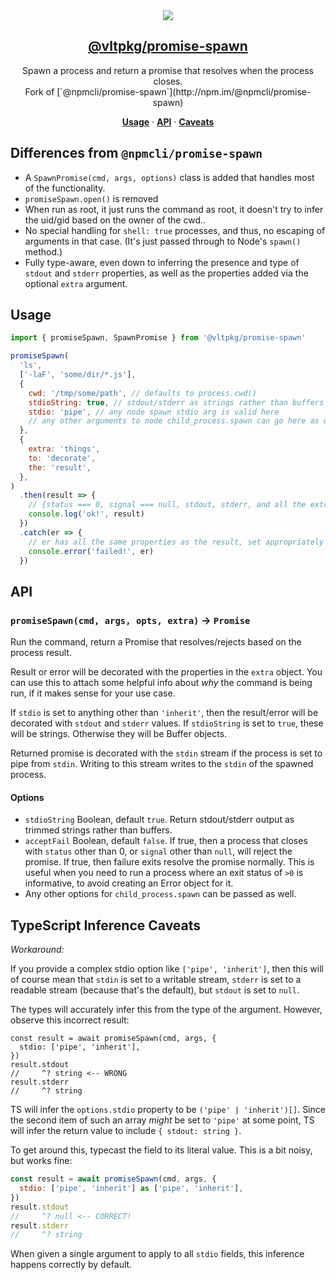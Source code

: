 <section align="center">
    <a href="https://www.vlt.sh">
        <img src="https://github.com/user-attachments/assets/8dcb044f-7611-4db9-8042-3a964e270d61" />
        <h1 align="center">
            <strong>@vltpkg/promise-spawn</strong>
        </h1>
    </a>
</section>

<p align="center">
    Spawn a process and return a promise that resolves when the process closes.
    <br/>
    Fork of
    [`@npmcli/promise-spawn`](http://npm.im/@npmcli/promise-spawn)
</p>

<p align="center">
    <a href="#usage"><strong>Usage</strong></a>
    ·
    <a href="#api"><strong>API</strong></a>
    ·
    <a href="#typescript-inference-caveats"><strong>Caveats</strong></a>
</p>

## Differences from `@npmcli/promise-spawn`

- A `SpawnPromise(cmd, args, options)` class is added that
  handles most of the functionality.
- `promiseSpawn.open()` is removed
- When run as root, it just runs the command as root, it doesn't
  try to infer the uid/gid based on the owner of the cwd..
- No special handling for `shell: true` processes, and thus, no
  escaping of arguments in that case. (It's just passed through
  to Node's `spawn()` method.)
- Fully type-aware, even down to inferring the presence and type
  of `stdout` and `stderr` properties, as well as the properties
  added via the optional `extra` argument.

## Usage

```js
import { promiseSpawn, SpawnPromise } from '@vltpkg/promise-spawn'

promiseSpawn(
  'ls',
  ['-laF', 'some/dir/*.js'],
  {
    cwd: '/tmp/some/path', // defaults to process.cwd()
    stdioString: true, // stdout/stderr as strings rather than buffers
    stdio: 'pipe', // any node spawn stdio arg is valid here
    // any other arguments to node child_process.spawn can go here as well,
  },
  {
    extra: 'things',
    to: 'decorate',
    the: 'result',
  },
)
  .then(result => {
    // {status === 0, signal === null, stdout, stderr, and all the extras}
    console.log('ok!', result)
  })
  .catch(er => {
    // er has all the same properties as the result, set appropriately
    console.error('failed!', er)
  })
```

## API

### `promiseSpawn(cmd, args, opts, extra)` -> `Promise`

Run the command, return a Promise that resolves/rejects based on the
process result.

Result or error will be decorated with the properties in the `extra`
object. You can use this to attach some helpful info about _why_ the
command is being run, if it makes sense for your use case.

If `stdio` is set to anything other than `'inherit'`, then the result/error
will be decorated with `stdout` and `stderr` values. If `stdioString` is
set to `true`, these will be strings. Otherwise they will be Buffer
objects.

Returned promise is decorated with the `stdin` stream if the process is set
to pipe from `stdin`. Writing to this stream writes to the `stdin` of the
spawned process.

#### Options

- `stdioString` Boolean, default `true`. Return stdout/stderr
  output as trimmed strings rather than buffers.
- `acceptFail` Boolean, default `false`. If true, then a process
  that closes with `status` other than 0, or `signal` other than
  `null`, will reject the promise. If true, then failure exits
  resolve the promise normally. This is useful when you need to
  run a process where an exit status of `>0` is informative, to
  avoid creating an Error object for it.
- Any other options for `child_process.spawn` can be passed as
  well.

## TypeScript Inference Caveats

_Workaround:_

If you provide a complex stdio option like `['pipe', 'inherit']`,
then this will of course mean that `stdin` is set to a writable
stream, `stderr` is set to a readable stream (because that's the
default), but `stdout` is set to `null`.

The types will accurately infer this from the type of the
argument. However, observe this incorrect result:

```
const result = await promiseSpawn(cmd, args, {
  stdio: ['pipe', 'inherit'],
})
result.stdout
//     ^? string <-- WRONG
result.stderr
//     ^? string
```

TS will infer the `options.stdio` property to be `('pipe' |
'inherit')[]`. Since the second item of such an array _might_ be
set to `'pipe'` at some point, TS will infer the return value to
include `{ stdout: string }`.

To get around this, typecast the field to its literal value. This
is a bit noisy, but works fine:

```js
const result = await promiseSpawn(cmd, args, {
  stdio: ['pipe', 'inherit'] as ['pipe', 'inherit'],
})
result.stdout
//     ^? null <-- CORRECT!
result.stderr
//     ^? string
```

When given a single argument to apply to all `stdio` fields, this
inference happens correctly by default.
